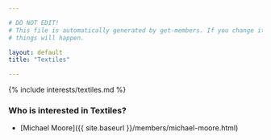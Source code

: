 ```yaml
---

# DO NOT EDIT!
# This file is automatically generated by get-members. If you change it, bad
# things will happen.

layout: default
title: "Textiles"

---
```


{% include interests/textiles.md %}

### Who is interested in Textiles?


* [Michael Moore]({{ site.baseurl }}/members/michael-moore.html)
